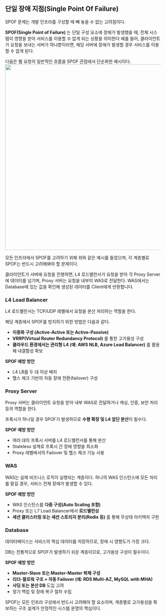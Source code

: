 ## **단일 장애 지점(Single Point Of Failure)**

SPOF 문제는 개발 인프라를 구성할 때 빼 놓을 수 없는 고려점이다.

**SPOF(Single Point of Failure)** 는 단일 구성 요소에 장애가 발생했을 때, 전체 시스템이 영향을 받아 서비스를 이용할 수 없게 되는 상황을 의미한다
예를 들어, 클라이언트가 요청을 보내는 서버가 하나뿐이라면, 해당 서버에 장애가 발생할 경우 서비스를 이용할 수 없게 된다.

다음은 웹 요청의 일반적인 흐름을 SPOF 관점에서 단순화한 예시이다.
<img src="https://github.com/user-attachments/assets/b9f0c08d-5bd8-4697-80b0-55773129be69" width="600"/>


모든 인프라에서 SPOF를 고려하기 위해 위와 같은 예시를 들었으며, 각 계층별로 SPOF는 반드시 고려해봐야 할 문제이다.

클라이언트가 서버에 요청을 진행하면, L4 로드밸런서가 요청을 받아 각 Proxy Server에 데이터를 넘기며, Proxy 서버는 요청을 내부의 WAS로 전달한다. WAS에서는 Database에 있는 값을 확인해 생성된 데이터를 Client에게 반환합니다.

### L4 Load Balancer

L4 로드밸런서는 TCP/UDP 레벨에서 요청을 분산 처리하는 역할을 한다.

해당 계층에서 SPOF를 방지하기 위한 방법은 다음과 같다.

- **이중화 구성 (Active-Active 또는 Active-Passive)**
- **VRRP(Virtual Router Redundancy Protocol)** 를 통한 고가용성 구성
- **클라우드 환경에서는 관리형 L4 (예: AWS NLB, Azure Load Balancer)** 를 활용해 내결함성 확보

**SPOF 예방 방안**

- L4 LB를 두 대 이상 배치
- 헬스 체크 기반의 자동 장애 전환(failover) 구성

### Proxy Server

Proxy 서버는 클라이언트 요청을 받아 내부 WAS로 전달하거나 캐싱, 인증, 보안 처리 등의 역할을 한다.

프록시가 하나일 경우 SPOF가 발생하므로 **수평 확장 및 L4 앞단 분산**이 필수다.

**SPOF 예방 방안**

- 여러 대의 프록시 서버를 L4 로드밸런서를 통해 분산
- Stateless 설계로 프록시 간 장애 영향을 최소화
- Proxy 레벨에서의 Failover 및 헬스 체크 기능 사용

### WAS

WAS는 실제 비즈니스 로직이 실행되는 계층이다. 하나의 WAS 인스턴스에 모든 처리를 맡길 경우, 서비스 전체 장애가 발생할 수 있다.

**SPOF 예방 방안**

- WAS 인스턴스를 **다중 구성(Auto Scaling 포함)**
- Proxy 또는 L7 Load Balancer에서 **로드밸런싱**
- **세션 클러스터링 또는 세션 스토리지 분리(Redis 등)** 를 통해 무상태 아키텍처 구현

### Database

데이터베이스는 서비스의 핵심 데이터를 저장하므로, 장애 시 영향도가 가장 크다.

DB는 전통적으로 SPOF가 발생하기 쉬운 계층이므로, 고가용성 구성이 필수이다.

**SPOF 예방 방안**

- **Master-Slave 또는 Master-Master 복제 구성**
- **리더-팔로워 구조 + 자동 Failover (예: RDS Multi-AZ, MySQL with MHA)**
- **샤딩 또는 분산 DB** 도입 고려
- 정기 백업 및 장애 복구 절차 수립

SPOF는 모든 인프라 구성에서 반드시 고려해야 할 요소이며, 계층별로 고가용성을 확보하는 구조 설계가 안정적인 시스템 운영의 핵심이다.
